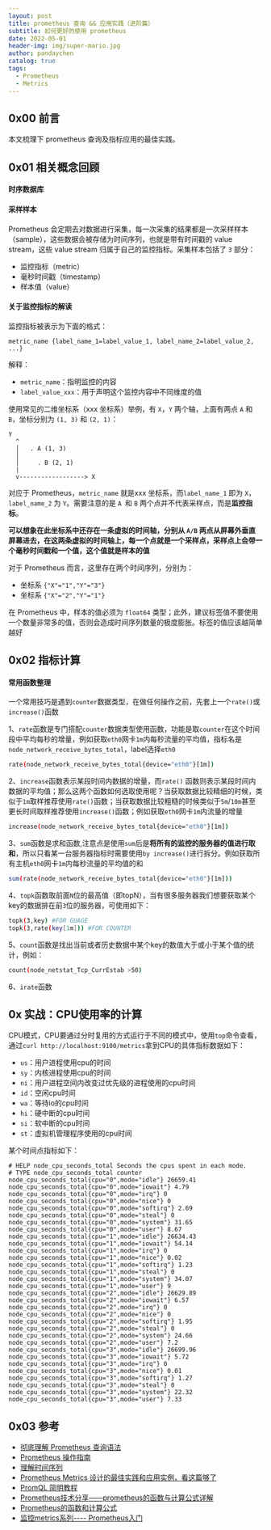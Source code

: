 ```yaml
---
layout: post
title: prometheus 查询 && 应用实践（进阶篇）
subtitle: 如何更好的使用 prometheus
date: 2022-05-01
header-img: img/super-mario.jpg
author: pandaychen
catalog: true
tags:
  - Prometheus
  - Metrics
---
```


##  0x00    前言
本文梳理下 prometheus 查询及指标应用的最佳实践。

##  0x01    相关概念回顾

####    时序数据库

####    采样样本
Prometheus 会定期去对数据进行采集，每一次采集的结果都是一次采样样本（sample），这些数据会被存储为时间序列，也就是带有时间戳的 value stream，这些 value stream 归属于自己的监控指标。采集样本包括了 `3` 部分：
-   监控指标（metric）
-   毫秒时间戳（timestamp）
-   样本值（value）

####    关于监控指标的解读
监控指标被表示为下面的格式：

```text
metric_name {label_name_1=label_value_1, label_name_2=label_value_2, ...}
```

解释：
-   `metric_name`：指明监控的内容
-   `label_value_xxx`：用于声明这个监控内容中不同维度的值

使用常见的二维坐标系（xxx 坐标系）举例，有 `X`，`Y` 两个轴，上面有两点 `A` 和 `B`，坐标分别为 `(1, 3)` 和 `(2, 1)`：

```text
Y
  ^
  │   . A (1, 3)
  │
  │     . B (2, 1)
  |
  v------------------> X
```


对应于 Prometheus，`metric_name` 就是xxx 坐标系，而`label_name_1` 即为 `X`，`label_name_2` 为 `Y`。需要注意的是 `A `和 `B` 两个点并不代表采样点，而是**监控指标**。

**可以想象在此坐标系中还存在一条虚拟的时间轴，分别从 `A/B` 两点从屏幕外垂直屏幕进去，在这两条虚拟的时间轴上，每一个点就是一个采样点，采样点上会带一个毫秒时间戳和一个值，这个值就是样本的值**

对于 Prometheus 而言，这里存在两个时间序列，分别为：

-   坐标系 `{"X"="1","Y"="3"}`
-   坐标系 `{"X"="2","Y"="1"}`

在 Prometheus 中，样本的值必须为 `float64` 类型；此外，建议标签值不要使用一个数量非常多的值，否则会造成时间序列数量的极度膨胀。标签的值应该越简单越好

##  0x02  指标计算

####  常用函数整理
一个常用技巧是遇到`counter`数据类型，在做任何操作之前，先套上一个`rate()`或`increase()`函数

1、`rate`函数是专门搭配`counter`数据类型使用函数，功能是取`counter`在这个时间段中平均每秒的增量，例如获取`eth0`网卡`1m`内每秒流量的平均值，指标名是`node_network_receive_bytes_total`，label选择`eth0`

```BASH
rate(node_network_receive_bytes_total{device="eth0"}[1m])
```

2、`increase`函数表示某段时间内数据的增量，而`rate()` 函数则表示某段时间内数据的平均值；那么这两个函数如何选取使用呢？当获取数据比较精细的时候，类似于`1m`取样推荐使用`rate()`函数；当获取数据比较粗糙的时候类似于`5m`/`10m`甚至更长时间取样推荐使用`increase()`函数；例如获取`eth0`网卡`1m`内流量的增量

```BASH
increase(node_network_receive_bytes_total{device="eth0"}[1m])
```

3、`sum`函数是求和函数,注意点是使用`sum`后是**将所有的监控的服务器的值进行取和**，所以只看某一台服务器指标时需要使用`by increase()`进行拆分。例如获取所有主机`eth0`网卡`1m`内每秒流量的平均值的和

```BASH
sum(rate(node_network_receive_bytes_total{device="eth0"}[1m]))
```

4、`topk`函数取前面`N`位的最高值（即topN），当有很多服务器我们想要获取某个key的数据排在前`3`位的服务器，可使用如下：

```BASH
topk(3,key) #FOR GUAGE
topk(3,rate(key[1m])) #FOR COUNTER
```

5、`count`函数是找出当前或者历史数据中某个key的数值大于或小于某个值的统计，例如：

```BASH
count(node_netstat_Tcp_CurrEstab >50)
```

6、`irate`函数


##  0x  实战：CPU使用率的计算
CPU模式，CPU要通过分时复用的方式运行于不同的模式中，使用`top`命令查看，通过`curl http://localhost:9100/metrics`拿到CPU的具体指标数据如下：

- `us`：用户进程使用cpu的时间
- `sy`：内核进程使用cpu的时间
- `ni`：用户进程空间内改变过优先级的进程使用的cpu时间
- `id`：空闲cpu时间
- `wa`：等待io的cpu时间
- `hi`：硬中断的cpu时间
- `si`：软中断的cpu时间
- `st`：虚拟机管理程序使用的cpu时间

某个时间点指标如下：

```TEXT
# HELP node_cpu_seconds_total Seconds the cpus spent in each mode.
# TYPE node_cpu_seconds_total counter
node_cpu_seconds_total{cpu="0",mode="idle"} 26659.41
node_cpu_seconds_total{cpu="0",mode="iowait"} 4.79
node_cpu_seconds_total{cpu="0",mode="irq"} 0
node_cpu_seconds_total{cpu="0",mode="nice"} 0
node_cpu_seconds_total{cpu="0",mode="softirq"} 2.69
node_cpu_seconds_total{cpu="0",mode="steal"} 0
node_cpu_seconds_total{cpu="0",mode="system"} 31.65
node_cpu_seconds_total{cpu="0",mode="user"} 8.67
node_cpu_seconds_total{cpu="1",mode="idle"} 26634.43
node_cpu_seconds_total{cpu="1",mode="iowait"} 54.14
node_cpu_seconds_total{cpu="1",mode="irq"} 0
node_cpu_seconds_total{cpu="1",mode="nice"} 0.02
node_cpu_seconds_total{cpu="1",mode="softirq"} 1.23
node_cpu_seconds_total{cpu="1",mode="steal"} 0
node_cpu_seconds_total{cpu="1",mode="system"} 34.07
node_cpu_seconds_total{cpu="1",mode="user"} 9
node_cpu_seconds_total{cpu="2",mode="idle"} 26629.89
node_cpu_seconds_total{cpu="2",mode="iowait"} 6.57
node_cpu_seconds_total{cpu="2",mode="irq"} 0
node_cpu_seconds_total{cpu="2",mode="nice"} 0
node_cpu_seconds_total{cpu="2",mode="softirq"} 1.95
node_cpu_seconds_total{cpu="2",mode="steal"} 0
node_cpu_seconds_total{cpu="2",mode="system"} 24.66
node_cpu_seconds_total{cpu="2",mode="user"} 7.2
node_cpu_seconds_total{cpu="3",mode="idle"} 26699.96
node_cpu_seconds_total{cpu="3",mode="iowait"} 5.72
node_cpu_seconds_total{cpu="3",mode="irq"} 0
node_cpu_seconds_total{cpu="3",mode="nice"} 0.01
node_cpu_seconds_total{cpu="3",mode="softirq"} 1.27
node_cpu_seconds_total{cpu="3",mode="steal"} 0
node_cpu_seconds_total{cpu="3",mode="system"} 22.32
node_cpu_seconds_total{cpu="3",mode="user"} 7.33
```

##  0x03 参考
-   [彻底理解 Prometheus 查询语法](https://blog.csdn.net/zhouwenjun0820/article/details/105823389)
-   [Prometheus 操作指南](https://github.com/yunlzheng/prometheus-book)
-   [理解时间序列](https://github.com/yunlzheng/prometheus-book/blob/master/promql/what-is-prometheus-metrics-and-labels.md)
-   [Prometheus Metrics 设计的最佳实践和应用实例，看这篇够了](https://cloud.tencent.com/developer/article/1639138)
- [PromQL 简明教程](https://www.kawabangga.com/posts/4408)
- [Prometheus技术分享——prometheus的函数与计算公式详解](https://zhuanlan.zhihu.com/p/595103670)
- [Prometheus的函数和计算公式](https://blog.csdn.net/wc1695040842/article/details/107013799)
- [监控metrics系列---- Prometheus入门](https://kingjcy.github.io/post/monitor/metrics/prometheus/prometheus/)
